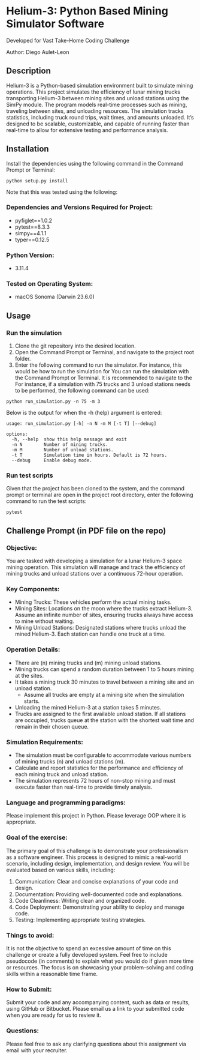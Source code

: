 #

# Helium-3: Python Based Mining Simulator Software
Developed for Vast Take-Home Coding Challenge

Author: Diego Aulet-Leon


## Description
Helium-3 is a Python-based simulation environment built to simulate mining operations.  This project simulates the efficiency of lunar mining trucks transporting Helium-3 between mining sites and unload stations using the SimPy module. The program models real-time processes such as mining, traveling between sites, and unloading resources. The simulation tracks statistics, including truck round trips, wait times, and amounts unloaded. It’s designed to be scalable, customizable, and capable of running faster than real-time to allow for extensive testing and performance analysis.

## Installation
Install the dependencies using the following command in the Command Prompt or Terminal:
```shell
python setup.py install
```
 
Note that this was tested using the following:

### Dependencies and Versions Required for Project:
- pyfiglet==1.0.2
- pytest==8.3.3
- simpy==4.1.1
- typer==0.12.5

### Python Version:
- 3.11.4

### Tested on Operating System:
- macOS Sonoma (Darwin 23.6.0)

## Usage
### Run the simulation
1. Clone the git repository into the desired location.
2. Open the Command Prompt or Terminal, and navigate to the project root folder.
3. Enter the following command to run the simulator.  For instance, this would be how to run the simulation for 
You can run the simulation with the Command Prompt or Terminal.  It is recommended to navigate to the For instance, if a simulation with 75 trucks and 3 unload stations needs to be performed, the following command can be used:
```shell
python run_simulation.py -n 75 -m 3
```

Below is the output for when the -h (help) argument is entered:
```shell
usage: run_simulation.py [-h] -n N -m M [-t T] [--debug]

options:
  -h, --help  show this help message and exit
  -n N        Number of mining trucks.
  -m M        Number of unload stations.
  -t T        Simulation time in hours. Default is 72 hours.
  --debug     Enable debug mode.
```

### Run test scripts
Given that the project has been cloned to the system, and the command prompt or terminal are open in the project root directory, enter the following command to run the test scripts:
```shell
pytest
```

## Challenge Prompt (in PDF file on the repo)
### Objective:
You are tasked with developing a simulation for a lunar Helium-3 space mining operation. This simulation will manage and track the efficiency of mining trucks and unload stations over a continuous 72-hour operation.

### Key Components:
- Mining Trucks: These vehicles perform the actual mining tasks.
- Mining Sites: Locations on the moon where the trucks extract Helium-3. Assume an infinite number of sites, ensuring trucks always have access to mine without waiting.
- Mining Unload Stations: Designated stations where trucks unload the mined Helium-3. Each station can handle one truck at a time.
    
### Operation Details:
- There are (n) mining trucks and (m) mining unload stations.
- Mining trucks can spend a random duration between 1 to 5 hours mining at the sites. 
- It takes a mining truck 30 minutes to travel between a mining site and an unload station. 
	- Assume all trucks are empty at a mining site when the simulation starts.
- Unloading the mined Helium-3 at a station takes 5 minutes.
- Trucks are assigned to the first available unload station. If all stations are occupied, trucks queue at the station with the shortest wait time and remain in their chosen queue.

### Simulation Requirements:
- The simulation must be configurable to accommodate various numbers of mining trucks (n) and unload stations (m). 
- Calculate and report statistics for the performance and efficiency of each mining truck and unload station. 
- The simulation represents 72 hours of non-stop mining and must execute faster than real-time to provide timely analysis.
    
### Language and programming paradigms:  
Please implement this project in Python. Please leverage OOP where it is appropriate.

### Goal of the exercise:
The primary goal of this challenge is to demonstrate your professionalism as a software engineer. This process is designed to mimic a real-world scenario, including design, implementation, and design review. You will be evaluated based on various skills, including:
1. Communication: Clear and concise explanations of your code and design.
2. Documentation: Providing well-documented code and explanations.
3. Code Cleanliness: Writing clean and organized code.
4. Code Deployment: Demonstrating your ability to deploy and manage code.
5. Testing: Implementing appropriate testing strategies.
    

### Things to avoid:
It is not the objective to spend an excessive amount of time on this challenge or create a fully developed system. Feel free to include pseudocode (in comments) to explain what you would do if given more time or resources. The focus is on showcasing your problem-solving and coding skills within a reasonable time frame.

### How to Submit:
Submit your code and any accompanying content, such as data or results, using GitHub or Bitbucket. Please email us a link to your submitted code when you are ready for us to review it.

### Questions:
Please feel free to ask any clarifying questions about this assignment via email with your recruiter.